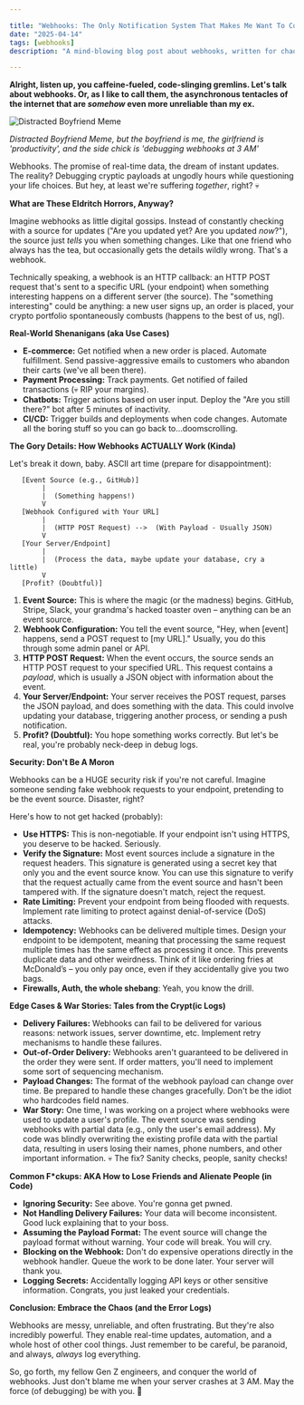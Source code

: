 ```yaml
---

title: "Webhooks: The Only Notification System That Makes Me Want To Commit Crimes 💀"
date: "2025-04-14"
tags: [webhooks]
description: "A mind-blowing blog post about webhooks, written for chaotic Gen Z engineers who'd rather be doomscrolling."

---
```


**Alright, listen up, you caffeine-fueled, code-slinging gremlins. Let's talk about webhooks. Or, as I like to call them, the asynchronous tentacles of the internet that are *somehow* even more unreliable than my ex.**

![Distracted Boyfriend Meme](https://i.imgflip.com/1bij.jpg)

*Distracted Boyfriend Meme, but the boyfriend is me, the girlfriend is 'productivity', and the side chick is 'debugging webhooks at 3 AM'*

Webhooks. The promise of real-time data, the dream of instant updates. The reality? Debugging cryptic payloads at ungodly hours while questioning your life choices. But hey, at least we're suffering *together*, right? 💀

**What are These Eldritch Horrors, Anyway?**

Imagine webhooks as little digital gossips. Instead of constantly checking with a source for updates ("Are you updated yet? Are you updated *now*?"), the source just *tells* you when something changes. Like that one friend who always has the tea, but occasionally gets the details wildly wrong. That's a webhook.

Technically speaking, a webhook is an HTTP callback: an HTTP POST request that's sent to a specific URL (your endpoint) when something interesting happens on a different server (the source). The "something interesting" could be anything: a new user signs up, an order is placed, your crypto portfolio spontaneously combusts (happens to the best of us, ngl).

**Real-World Shenanigans (aka Use Cases)**

*   **E-commerce:** Get notified when a new order is placed. Automate fulfillment. Send passive-aggressive emails to customers who abandon their carts (we've all been there).
*   **Payment Processing:** Track payments. Get notified of failed transactions (💀 RIP your margins).
*   **Chatbots:** Trigger actions based on user input. Deploy the "Are you still there?" bot after 5 minutes of inactivity.
*   **CI/CD:** Trigger builds and deployments when code changes. Automate all the boring stuff so you can go back to...doomscrolling.

**The Gory Details: How Webhooks ACTUALLY Work (Kinda)**

Let's break it down, baby. ASCII art time (prepare for disappointment):

```
   [Event Source (e.g., GitHub)]
        |
        |  (Something happens!)
        V
   [Webhook Configured with Your URL]
        |
        |  (HTTP POST Request) -->  (With Payload - Usually JSON)
        V
   [Your Server/Endpoint]
        |
        |  (Process the data, maybe update your database, cry a little)
        V
   [Profit? (Doubtful)]
```

1.  **Event Source:** This is where the magic (or the madness) begins. GitHub, Stripe, Slack, your grandma's hacked toaster oven – anything can be an event source.
2.  **Webhook Configuration:** You tell the event source, "Hey, when [event] happens, send a POST request to [my URL]." Usually, you do this through some admin panel or API.
3.  **HTTP POST Request:** When the event occurs, the source sends an HTTP POST request to your specified URL. This request contains a *payload*, which is usually a JSON object with information about the event.
4.  **Your Server/Endpoint:** Your server receives the POST request, parses the JSON payload, and does something with the data. This could involve updating your database, triggering another process, or sending a push notification.
5.  **Profit? (Doubtful):** You hope something works correctly. But let's be real, you're probably neck-deep in debug logs.

**Security: Don't Be A Moron**

Webhooks can be a HUGE security risk if you're not careful. Imagine someone sending fake webhook requests to your endpoint, pretending to be the event source. Disaster, right?

Here's how to not get hacked (probably):

*   **Use HTTPS:** This is non-negotiable. If your endpoint isn't using HTTPS, you deserve to be hacked. Seriously.
*   **Verify the Signature:** Most event sources include a signature in the request headers. This signature is generated using a secret key that only you and the event source know. You can use this signature to verify that the request actually came from the event source and hasn't been tampered with. If the signature doesn't match, reject the request.
*   **Rate Limiting:** Prevent your endpoint from being flooded with requests. Implement rate limiting to protect against denial-of-service (DoS) attacks.
*   **Idempotency:** Webhooks can be delivered multiple times. Design your endpoint to be idempotent, meaning that processing the same request multiple times has the same effect as processing it once. This prevents duplicate data and other weirdness. Think of it like ordering fries at McDonald’s – you only pay once, even if they accidentally give you two bags.
*   **Firewalls, Auth, the whole shebang**: Yeah, you know the drill.

**Edge Cases & War Stories: Tales from the Crypt(ic Logs)**

*   **Delivery Failures:** Webhooks can fail to be delivered for various reasons: network issues, server downtime, etc. Implement retry mechanisms to handle these failures.
*   **Out-of-Order Delivery:** Webhooks aren't guaranteed to be delivered in the order they were sent. If order matters, you'll need to implement some sort of sequencing mechanism.
*   **Payload Changes:** The format of the webhook payload can change over time. Be prepared to handle these changes gracefully. Don't be the idiot who hardcodes field names.
*   **War Story:** One time, I was working on a project where webhooks were used to update a user's profile. The event source was sending webhooks with partial data (e.g., only the user's email address). My code was blindly overwriting the existing profile data with the partial data, resulting in users losing their names, phone numbers, and other important information. 💀 The fix? Sanity checks, people, sanity checks!

**Common F*ckups: AKA How to Lose Friends and Alienate People (in Code)**

*   **Ignoring Security:** See above. You're gonna get pwned.
*   **Not Handling Delivery Failures:** Your data will become inconsistent. Good luck explaining that to your boss.
*   **Assuming the Payload Format:** The event source will change the payload format without warning. Your code will break. You will cry.
*   **Blocking on the Webhook:** Don't do expensive operations directly in the webhook handler. Queue the work to be done later. Your server will thank you.
*   **Logging Secrets:** Accidentally logging API keys or other sensitive information. Congrats, you just leaked your credentials.

**Conclusion: Embrace the Chaos (and the Error Logs)**

Webhooks are messy, unreliable, and often frustrating. But they're also incredibly powerful. They enable real-time updates, automation, and a whole host of other cool things. Just remember to be careful, be paranoid, and always, *always* log everything.

So, go forth, my fellow Gen Z engineers, and conquer the world of webhooks. Just don't blame me when your server crashes at 3 AM. May the force (of debugging) be with you. 🙏
